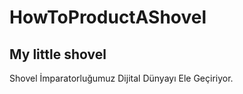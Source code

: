 # HowToProductAShovel
<h2>My little shovel</h2>
Shovel İmparatorluğumuz Dijital Dünyayı Ele Geçiriyor.

